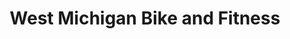 ---
title: "West Michigan Bike and Fitness"
url: /grandville/west-michigan-bike-and-fitness/
shop: bicycle
---